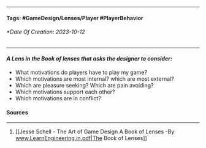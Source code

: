 __________________________________________________________________________
#### **Tags:** #GameDesign/Lenses/Player #PlayerBehavior
###### *Date Of Creation: 2023-10-12
__________________________________________________________________________

#### ***A Lens in the Book of lenses that asks the designer to consider:***
- What motivations do players have to play my game?
- Which motivations are most internal? which are most external?
- Which are pleasure seeking? Which are pain avoiding?
- Which motivations support each other?
- Which motivations are in conflict?
#### Sources
__________________________________________________________________________
1. [[Jesse Schell - The Art of Game Design A Book of Lenses -By www.LearnEngineering.in.pdf|The Book of Lenses]]